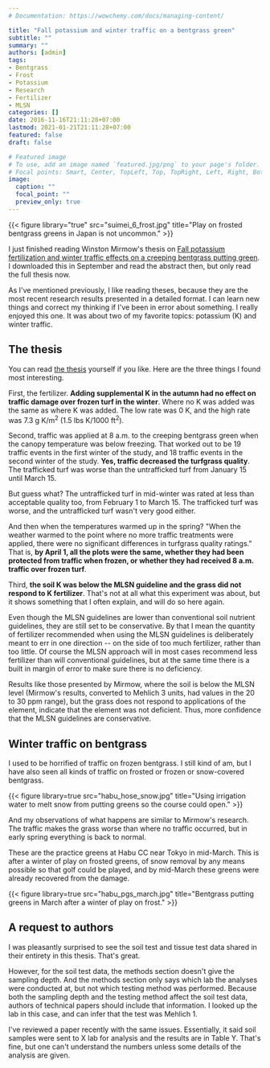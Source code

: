 ```yaml
---
# Documentation: https://wowchemy.com/docs/managing-content/

title: "Fall potassium and winter traffic on a bentgrass green"
subtitle: ""
summary: ""
authors: [admin]
tags: 
- Bentgrass
- Frost
- Potassium
- Research
- Fertilizer
- MLSN
categories: []
date: 2016-11-16T21:11:28+07:00
lastmod: 2021-01-21T21:11:28+07:00
featured: false
draft: false

# Featured image
# To use, add an image named `featured.jpg/png` to your page's folder.
# Focal points: Smart, Center, TopLeft, Top, TopRight, Left, Right, BottomLeft, Bottom, BottomRight.
image:
  caption: ""
  focal_point: ""
  preview_only: true
---
```


{{< figure library="true" src="suimei_6_frost.jpg" title="Play on frosted bentgrass greens in Japan is not uncommon." >}}

I just finished reading Winston Mirmow's thesis on [Fall potassium fertilization and winter traffic effects on a creeping bentgrass putting green](http://tigerprints.clemson.edu/all_theses/2452/). I downloaded this in September and read the abstract then, but only read the full thesis now. 

As I've mentioned previously, I like reading theses, because they are the most recent research results presented in a detailed format. I can learn new things and correct my thinking if I've been in error about something. I really enjoyed this one. It was about two of my favorite topics: potassium (K) and winter traffic.

## The thesis

You can read [the thesis](http://tigerprints.clemson.edu/all_theses/2452/) yourself if you like. Here are the three things I found most interesting.

First, the fertilizer. **Adding supplemental K in the autumn had no effect on traffic damage over frozen turf in the winter**. Where no K was added was the same as where K was added. The low rate was 0 K, and the high rate was 7.3 g K/m<sup>2</sup> (1.5 lbs K/1000 ft<sup>2</sup>). 

Second, traffic was applied at 8 a.m. to the creeping bentgrass green when the canopy temperature was below freezing. That worked out to be 19 traffic events in the first winter of the study, and 18 traffic events in the second winter of the study. **Yes, traffic decreased the turfgrass quality**. The trafficked turf was worse than the untrafficked turf from January 15 until March 15.

But guess what? The untrafficked turf in mid-winter was rated at less than acceptable quality too, from February 1 to March 15. The trafficked turf was worse, and the untrafficked turf wasn't very good either.

And then when the temperatures warmed up in the spring? "When the weather warmed to the point where no more traffic treatments
were applied, there were no significant differences in turfgrass quality ratings." That is, **by April 1, all the plots were the same, whether they had been protected from traffic when frozen, or whether they had received 8 a.m. traffic over frozen turf**.

Third, **the soil K was below the MLSN guideline and the grass did not respond to K fertilizer**. That's not at all what this experiment was about, but it shows something that I often explain, and will do so here again. 

Even though the MLSN guidelines are lower than conventional soil nutrient guidelines, they are still set to be conservative. By that I mean the quantity of fertilizer recommended when using the MLSN guidelines is deliberately meant to err in one direction -- on the side of too much fertilizer, rather than too little. Of course the MLSN approach will in most cases recommend less fertilizer than will conventional guidelines, but at the same time there is a built in margin of error to make sure there is no deficiency. 

Results like those presented by Mirmow, where the soil is below the MLSN level (Mirmow's results, converted to Mehlich 3 units, had values in the 20 to 30 ppm range), but the grass does not respond to applications of the element, indicate that the element was not deficient. Thus, more confidence that the MLSN guidelines are conservative.

## Winter traffic on bentgrass

I used to be horrified of traffic on frozen bentgrass. I still kind of am, but I have also seen all kinds of traffic on frosted or frozen or snow-covered bentgrass. 

{{< figure library=true src="habu_hose_snow.jpg" title="Using irrigation water to melt snow from putting greens so the course could open." >}}

And my observations of what happens are similar to Mirmow's research. The traffic makes the grass worse than where no traffic occurred, but in early spring everything is back to normal.

These are the practice greens at Habu CC near Tokyo in mid-March. This is after a winter of play on frosted greens, of snow removal by any means possible so that golf could be played, and by mid-March these greens were already recovered from the damage.


{{< figure library=true src="habu_pgs_march.jpg" title="Bentgrass putting greens in March after a winter of play on frost." >}}

## A request to authors

I was pleasantly surprised to see the soil test and tissue test data shared in their entirety in this thesis. That's great. 

However, for the soil test data, the methods section doesn't give the sampling depth. And the methods section only says which lab the analyses were conducted at, but not which testing method was performed. Because both the sampling depth and the testing method affect the soil test data, authors of technical papers should include that information. I looked up the lab in this case, and can infer that the test was Mehlich 1.

I've reviewed a paper recently with the same issues. Essentially, it said soil samples were sent to X lab for analysis and the results are in Table Y. That's fine, but one can't understand the numbers unless some details of the analysis are given. 
